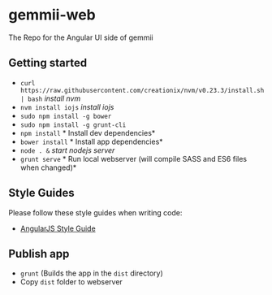 # gemmii-web
The Repo for the Angular UI side of gemmii

## Getting started
* `curl https://raw.githubusercontent.com/creationix/nvm/v0.23.3/install.sh | bash` *install nvm*
* `nvm install iojs` *install iojs*
* `sudo npm install -g bower`
* `sudo npm install -g grunt-cli`
* `npm install` * Install dev dependencies*
* `bower install` * Install app dependencies*
* `node . &` *start nodejs server*
* `grunt serve` * Run local webserver (will compile SASS and ES6 files when changed)*

## Style Guides

Please follow these style guides when writing code:

* [AngularJS Style Guide](https://github.com/mgechev/angularjs-style-guide)

## Publish app
* `grunt` (Builds the app in the `dist` directory)
* Copy `dist` folder to webserver
